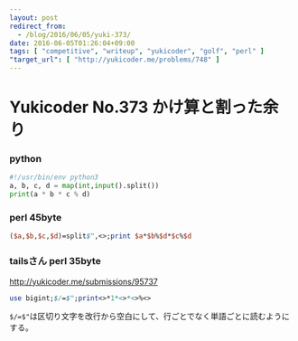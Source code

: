 ```yaml
---
layout: post
redirect_from:
  - /blog/2016/06/05/yuki-373/
date: 2016-06-05T01:26:04+09:00
tags: [ "competitive", "writeup", "yukicoder", "golf", "perl" ]
"target_url": [ "http://yukicoder.me/problems/748" ]
---
```


# Yukicoder No.373 かけ算と割った余り

### python

``` python
#!/usr/bin/env python3
a, b, c, d = map(int,input().split())
print(a * b * c % d)
```

### perl 45byte

``` perl
($a,$b,$c,$d)=split$",<>;print $a*$b%$d*$c%$d
```

### tailsさん perl 35byte

<http://yukicoder.me/submissions/95737>

``` perl
use bigint;$/=$";print<>*1*<>*<>%<>
```

`$/=$"`は区切り文字を改行から空白にして、行ごとでなく単語ごとに読むようにする。
